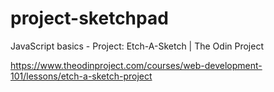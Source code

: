 # project-sketchpad
JavaScript basics - Project: Etch-A-Sketch | The Odin Project

https://www.theodinproject.com/courses/web-development-101/lessons/etch-a-sketch-project
